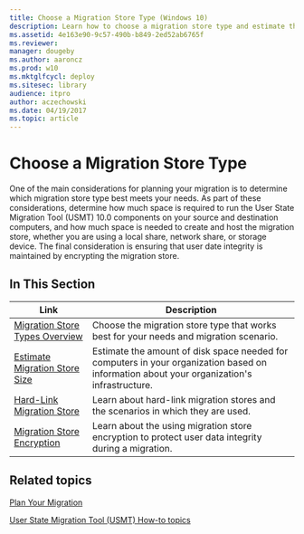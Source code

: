 ```yaml
---
title: Choose a Migration Store Type (Windows 10)
description: Learn how to choose a migration store type and estimate the amount of disk space needed for computers in your organization.
ms.assetid: 4e163e90-9c57-490b-b849-2ed52ab6765f
ms.reviewer: 
manager: dougeby
ms.author: aaroncz
ms.prod: w10
ms.mktglfcycl: deploy
ms.sitesec: library
audience: itpro
author: aczechowski
ms.date: 04/19/2017
ms.topic: article
---
```


# Choose a Migration Store Type

One of the main considerations for planning your migration is to determine which migration store type best meets your needs. As part of these considerations, determine how much space is required to run the User State Migration Tool (USMT) 10.0 components on your source and destination computers, and how much space is needed to create and host the migration store, whether you are using a local share, network share, or storage device. The final consideration is ensuring that user date integrity is maintained by encrypting the migration store.

## In This Section

| Link | Description |
|--- |--- |
|[Migration Store Types Overview](migration-store-types-overview.md)|Choose the migration store type that works best for your needs and migration scenario.|
|[Estimate Migration Store Size](usmt-estimate-migration-store-size.md)|Estimate the amount of disk space needed for computers in your organization based on information about your organization's infrastructure.|
|[Hard-Link Migration Store](usmt-hard-link-migration-store.md)|Learn about hard-link migration stores and the scenarios in which they are used.|
|[Migration Store Encryption](usmt-migration-store-encryption.md)|Learn about the using migration store encryption to protect user data integrity during a migration.|

## Related topics

[Plan Your Migration](usmt-plan-your-migration.md)

[User State Migration Tool (USMT) How-to topics](usmt-how-to.md)
